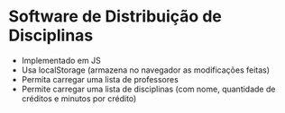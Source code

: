 # Software de Distribuição de Disciplinas

* Implementado em JS
* Usa localStorage (armazena no navegador as modificações feitas)
* Permita carregar uma lista de professores
* Permite carregar uma lista de disciplinas (com nome, quantidade de créditos e minutos por crédito)
